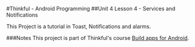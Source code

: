 #Thinkful - Android Programming
##Unit 4 Lesson 4 - Services and Notifications

This Project is a tutorial in Toast, Notifications and alarms.

###Notes
This project is part of Thinkful's course [Build apps for Android](https://www.thinkful.com/courses/learn-android-programming-online).
